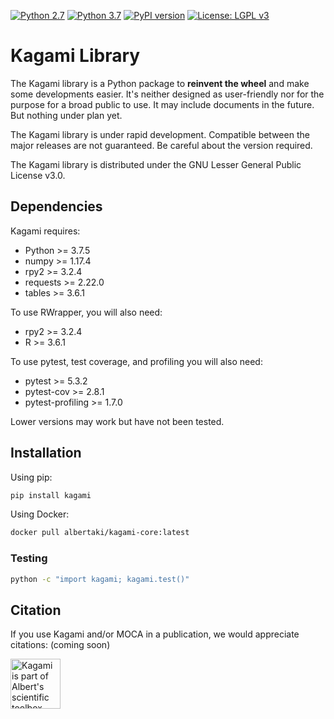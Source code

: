 [![Python 2.7](https://img.shields.io/badge/python-2.7-green.svg)](https://www.python.org/downloads/release/python-2715/)
[![Python 3.7](https://img.shields.io/badge/python-3.7-green.svg)](https://www.python.org/downloads/release/python-375/)
[![PyPI version](https://badge.fury.io/py/kagami.svg)](https://badge.fury.io/py/kagami)
[![License: LGPL v3](https://img.shields.io/badge/License-LGPL%20v3-blue.svg)](https://www.gnu.org/licenses/lgpl-3.0)

# Kagami Library

The Kagami library is a Python package to **reinvent the wheel** and make some developments easier. It's neither designed as user-friendly nor for the purpose for a broad public to use. It may include documents in the future. But nothing under plan yet.

The Kagami library is under rapid development. Compatible between the major releases are not guaranteed. Be careful about the version required.

The Kagami library is distributed under the GNU Lesser General Public License v3.0.

## Dependencies

Kagami requires:

- Python >= 3.7.5
- numpy >= 1.17.4
- rpy2 >= 3.2.4
- requests >= 2.22.0
- tables >= 3.6.1

To use RWrapper, you will also need:

- rpy2 >= 3.2.4
- R >= 3.6.1

To use pytest, test coverage, and profiling you will also need:

- pytest >= 5.3.2
- pytest-cov >= 2.8.1
- pytest-profiling >= 1.7.0

Lower versions may work but have not been tested.

## Installation

Using pip:
```bash
pip install kagami
```

Using Docker:
```bash
docker pull albertaki/kagami-core:latest
```

### Testing

```bash
python -c "import kagami; kagami.test()"
```

## Citation

If you use Kagami and/or MOCA in a publication, we would appreciate citations: (coming soon)

<img src="https://i.imgur.com/XIjLVV0.png" alt="Kagami is part of Albert's scientific toolbox." width="80"/>
